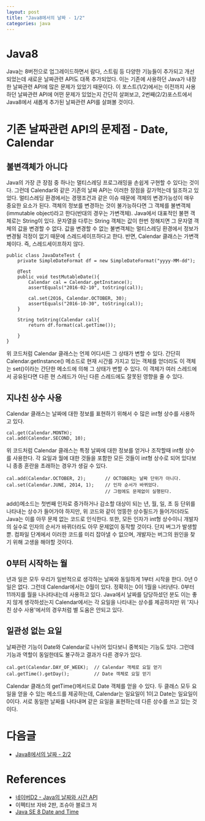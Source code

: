 ```yaml
---
layout: post
title: "Java8에서의 날짜 - 1/2"
categories: java
---
```


# Java8
Java는 8버전으로 업그레이드하면서 람다, 스트림 등 다양한 기능들이 추가되고 개선되었는데 새로운 날짜관련 API도 대폭 추가되었다. 이는 기존에 사용하던 Java가 내장한 날짜관련 API에 많은 문제가 있었기 때문이다. 이 포스트(1/2)에서는 이전까지 사용하던 날짜관련 API에 어떤 문제가 있었는지 간단히 살펴보고, 2번째(2/2)포스트에서 Java8에서 새롭게 추가된 날짜관련 API를 살펴볼 것이다.

# 기존 날짜관련 API의 문제점 - Date, Calendar

## 불변객체가 아니다
Java의 가장 큰 장점 중 하나는 멀티스레딩 프로그래밍을 손쉽게 구현할 수 있다는 것이다. 그런데 Calendar와 같은 기존의 날짜 API는 이러한 장점을 갈가먹는데 일조하고 있었다. 멀티스레딩 환경에서는 경쟁조건과 같은 이슈 때문에 객체의 변경가능성이 매우 중요한 요소가 된다. 객체의 정보를 변경하는 것이 불가능하다면 그 객체를 불변객체(immutable object)라고 한다(반대의 경우는 가변객체). Java에서 대표적인 불편 객체로는 String이 있다. 문자열을 다루는 String 객체는 값이 한번 정해지면 그 문자열 객체의 값을 변경할 수 없다. 값을 변경할 수 없는 불변객체는 멀티스레딩 환경에서 정보가 변경될 걱정이 없기 때문에 스레드세이프하다고 한다. 반면, Calendar 클래스는 가변객체이다. 즉, 스레드세이프하지 않다. 

    public class JavaDateTest {
        private SimpleDateFormat df = new SimpleDateFormat("yyyy-MM-dd");
        
        @Test
        public void testMutableDate(){
            Calendar cal = Calendar.getInstance();
            assertEquals("2016-02-10", toString(cal));
            
            cal.set(2016, Calendar.OCTOBER, 30);
            assertEquals("2016-10-30", toString(cal));
        }
        
        String toString(Calendar cal){
            return df.format(cal.getTime());
            
        }
    }

위 코드처럼 Calendar 클래스는 언제 어디서든 그 상태가 변할 수 있다. 간단히 Calendar.getInstance() 메소드로 현재 시간를 가지고 있는 객체를 얻더라도 이 객체는 set()이라는 간단한 메소드에 의해 그 상태가 변할 수 있다. 이 객체가 여러 스레드에서 공유된다면 다른 현 스레드가 아닌 다른 스레드에도 잘못된 영향을 줄 수 있다.


## 지나친 상수 사용
Calendar 클래스는 날짜에 대한 정보를 표현하기 위해서 수 많은 int형 상수를 사용하고 있다.

    cal.get(Calendar.MONTH);
    cal.add(Calendar.SECOND, 10);
    
위 코드처럼 Calendar 클래스는 특정 날짜에 대한 정보를 얻거나 조작할때 int형 상수를 사용한다. 각 요일과 월에 대한 것들을 포함한 모든 것들이 int형 상수로 되어 있다보니 종종 혼란을 초래하는 경우가 생길 수 있다.

    cal.add(Calendar.OCTOBER, 2);       // OCTOBER는 날짜 단위가 아니다.
    cal.set(Calendar.JUNE, 2014, 1);    // 인자 순서가 바뀌었다.
                                        // 그럼에도 문제없이 실행된다.
    
add()메소드는 첫번째 인자로 증가하거나 감소할 대상이 되는 년, 월, 일, 초 등 단위를 나타내는 상수가 들어가야 하지만, 위 코드와 같이 엉뚱한 상수필드가 들어가더라도 Java는 이를 아무 문제 없는 코드로 인식한다. 또한, 모든 인자가 int형 상수이니 개발자의 실수로 인자의 순서가 바뀌더라도 아무 문제없이 동작할 것이다. 단지 버그가 발생할 뿐. 컴파일 단계에서 이러한 코드를 미리 잡아낼 수 없으며, 개발자는 버그의 원인을 찾기 위해 고생을 해야할 것이다.

## 0부터 시작하는 월
년과 일은 모두 우리가 일반적으로 생각하는 날짜와 동일하게 1부터 시작을 한다. 0년 0일은 없다. 그런데 Calendar에서는 0월이 있다. 정확히는 0이 1월을 나타낸다. 0부터 11까지를 월을 나나타내는데 사용하고 있다. Java에서 날짜를 담당하셨던 분도 이는 좋지 않게 생각하셨는지 Calendar에서는 각 요일을 나타내는 상수를 제공하지만 위 '지나친 상수 사용'에서의 경우처럼 별 도움은 안되고 있다.

## 일관성 없는 요일
날짜관련 기능이 Date와 Calendar로 나뉘어 있다보니 중복되는 기능도 있다. 그런데 기능과 역할이 동일한데도 불구하고 결과가 다른 경우가 있다. 

    cal.get(Calendar.DAY_OF_WEEK);  // Calendar 객체로 요일 얻기
    cal.getTime().getDay();         // Date 객체로 요일 얻기
    
Calendar 클래스의 getTime()메서드로 Date 객체를 얻을 수 있다. 두 클래스 모두 요일을 얻을 수 있는 메소드를 제공하는데, Calendar는 일요일이 1이고 Date는 일요일이 0이다. 서로 동일한 날짜를 나타내며 같은 요일을 표현하는데 다른 상수를 쓰고 있는 것이다.


# 다음글
- [Java8에서의 날짜 - 2/2](http://kwseo.github.io/java/2016/02/10/java8-about-date-2.html)


# References
- [네이버D2 - Java의 날짜와 시간 API](http://d2.naver.com/helloworld/645609)
- 이펙티브 자바 2판, 조슈아 블로크 저
- [Java SE 8 Date and Time](http://www.oracle.com/technetwork/articles/java/jf14-date-time-2125367.html)
